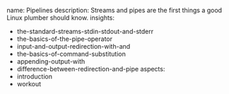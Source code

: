 name: Pipelines
description: Streams and pipes are the first things a good Linux plumber should know.
insights:
  - the-standard-streams-stdin-stdout-and-stderr
  - the-basics-of-the-pipe-operator
  - input-and-output-redirection-with-and
  - the-basics-of-command-substitution
  - appending-output-with
  - difference-between-redirection-and-pipe
aspects:
  - introduction
  - workout
